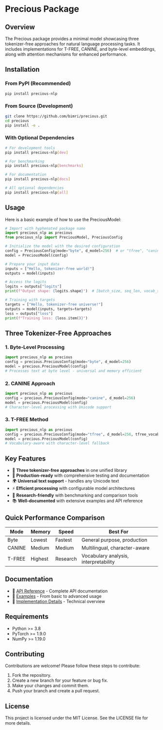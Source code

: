 # Precious Package

## Overview
The Precious package provides a minimal model showcasing three tokenizer-free approaches for natural language processing tasks. It includes implementations for T-FREE, CANINE, and byte-level embeddings, along with attention mechanisms for enhanced performance.

## Installation

### From PyPI (Recommended)
```bash
pip install precious-nlp
```

### From Source (Development)
```bash
git clone https://github.com/bimri/precious.git
cd precious
pip install -e .
```

### With Optional Dependencies
```bash
# For development tools
pip install precious-nlp[dev]

# For benchmarking
pip install precious-nlp[benchmarks]

# For documentation
pip install precious-nlp[docs]

# All optional dependencies
pip install precious-nlp[all]
```

## Usage
Here is a basic example of how to use the PreciousModel:

```python
# Import with hyphenated package name
import precious_nlp as precious
from precious_nlp import PreciousModel, PreciousConfig

# Initialize the model with the desired configuration
config = PreciousConfig(mode="byte", d_model=256)  # or "tfree", "canine"
model = PreciousModel(config)

# Prepare your input data
inputs = ["Hello, tokenizer-free world!"]
outputs = model(inputs)

# Access the logits
logits = outputs["logits"]
print(f"Output shape: {logits.shape}")  # [batch_size, seq_len, vocab_size]

# Training with targets
targets = ["Hello, tokenizer-free universe!"]
outputs = model(inputs, targets=targets)
loss = outputs["loss"]
print(f"Training loss: {loss.item()}")
```

## Three Tokenizer-Free Approaches

### 1. Byte-Level Processing
```python
import precious_nlp as precious
config = precious.PreciousConfig(mode="byte", d_model=256)
model = precious.PreciousModel(config)
# Processes text at byte level - universal and memory efficient
```

### 2. CANINE Approach
```python
import precious_nlp as precious
config = precious.PreciousConfig(mode="canine", d_model=256)
model = precious.PreciousModel(config)
# Character-level processing with Unicode support
```

### 3. T-FREE Method
```python
import precious_nlp as precious
config = precious.PreciousConfig(mode="tfree", d_model=256, tfree_vocab_v=8192)
model = precious.PreciousModel(config)
# Vocabulary-aware with character-level fallback
```

## Key Features

- 🚀 **Three tokenizer-free approaches** in one unified library
- 🎯 **Production-ready** with comprehensive testing and documentation  
- 🌍 **Universal text support** - handles any Unicode text
- ⚡ **Efficient processing** with configurable model architectures
- 🧪 **Research-friendly** with benchmarking and comparison tools
- 📚 **Well-documented** with extensive examples and API reference

## Quick Performance Comparison

| Mode | Memory | Speed | Best For |
|------|--------|-------|----------|
| Byte | Lowest | Fastest | General purpose, production |
| CANINE | Medium | Medium | Multilingual, character-aware |
| T-FREE | Highest | Research | Vocabulary analysis, interpretability |

## Documentation

- 📖 [API Reference](docs/API_REFERENCE.md) - Complete API documentation
- 📝 [Examples](docs/EXAMPLES.md) - From basic to advanced usage
- 🔧 [Implementation Details](docs/IMPLEMENTATION_SUMMARY.md) - Technical overview

## Requirements

- Python >= 3.8
- PyTorch >= 1.9.0
- NumPy >= 1.19.0

## Contributing
Contributions are welcome! Please follow these steps to contribute:

1. Fork the repository.
2. Create a new branch for your feature or bug fix.
3. Make your changes and commit them.
4. Push your branch and create a pull request.

## License
This project is licensed under the MIT License. See the LICENSE file for more details.